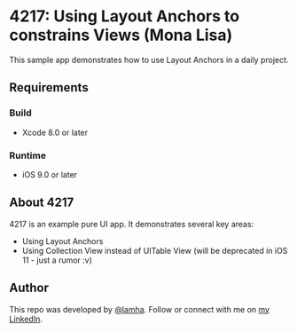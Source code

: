 # 4217: Using Layout Anchors to constrains Views (Mona Lisa)

This sample app demonstrates how to use Layout Anchors in a daily project.

## Requirements

### Build

- Xcode 8.0 or later

### Runtime

- iOS 9.0 or later

## About 4217

4217 is an example pure UI app. It demonstrates several key areas:
- Using Layout Anchors
- Using Collection View instead of UITable View (will be deprecated in iOS 11 - just a rumor :v)

## Author

This repo was developed by [@lamha](https://github.com/HaLamUs). 
Follow or connect with me on [my LinkedIn](https://www.linkedin.com/in/lamhacs). 

